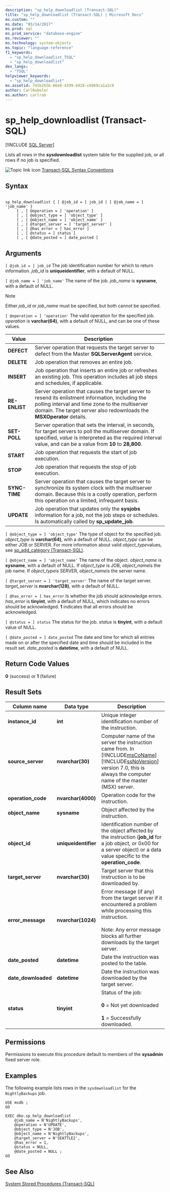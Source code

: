 ```yaml
---
description: "sp_help_downloadlist (Transact-SQL)"
title: "sp_help_downloadlist (Transact-SQL) | Microsoft Docs"
ms.custom: ""
ms.date: "03/14/2017"
ms.prod: sql
ms.prod_service: "database-engine"
ms.reviewer: ""
ms.technology: system-objects
ms.topic: "language-reference"
f1_keywords: 
  - "sp_help_downloadlist_TSQL"
  - "sp_help_downloadlist"
dev_langs: 
  - "TSQL"
helpviewer_keywords: 
  - "sp_help_downloadlist"
ms.assetid: 745b265b-86e8-4399-b928-c6969ca1a2c8
author: CarlRabeler
ms.author: carlrab
---
```

# sp_help_downloadlist (Transact-SQL)
[!INCLUDE [SQL Server](../../includes/applies-to-version/sqlserver.md)]

  Lists all rows in the **sysdownloadlist** system table for the supplied job, or all rows if no job is specified.  
  
 ![Topic link icon](../../database-engine/configure-windows/media/topic-link.gif "Topic link icon") [Transact-SQL Syntax Conventions](../../t-sql/language-elements/transact-sql-syntax-conventions-transact-sql.md)  
  
## Syntax  
  
```  
  
sp_help_downloadlist { [ @job_id = ] job_id | [ @job_name = ] 'job_name' }   
     [ , [ @operation = ] 'operation' ]   
     [ , [ @object_type = ] 'object_type' ]   
     [ , [ @object_name = ] 'object_name' ]   
     [ , [ @target_server = ] 'target_server' ]   
     [ , [ @has_error = ] has_error ]   
     [ , [ @status = ] status ]   
     [ , [ @date_posted = ] date_posted ]  
```  
  
## Arguments  
`[ @job_id = ] job_id`
 The job identification number for which to return information. *job_id* is **uniqueidentifier**, with a default of NULL.  
  
`[ @job_name = ] 'job_name'`
 The name of the job. *job_name* is **sysname**, with a default of NULL.  
  
> [!NOTE]  
>  Either *job_id* or *job_name* must be specified, but both cannot be specified.  
  
`[ @operation = ] 'operation'`
 The valid operation for the specified job. *operation* is **varchar(64)**, with a default of NULL, and can be one of these values.  
  
|Value|Description|  
|-----------|-----------------|  
|**DEFECT**|Server operation that requests the target server to defect from the Master **SQLServerAgent** service.|  
|**DELETE**|Job operation that removes an entire job.|  
|**INSERT**|Job operation that inserts an entire job or refreshes an existing job. This operation includes all job steps and schedules, if applicable.|  
|**RE-ENLIST**|Server operation that causes the target server to resend its enlistment information, including the polling interval and time zone to the multiserver domain. The target server also redownloads the **MSXOperator** details.|  
|**SET-POLL**|Server operation that sets the interval, in seconds, for target servers to poll the multiserver domain. If specified, *value* is interpreted as the required interval value, and can be a value from **10** to **28,800**.|  
|**START**|Job operation that requests the start of job execution.|  
|**STOP**|Job operation that requests the stop of job execution.|  
|**SYNC-TIME**|Server operation that causes the target server to synchronize its system clock with the multiserver domain. Because this is a costly operation, perform this operation on a limited, infrequent basis.|  
|**UPDATE**|Job operation that updates only the **sysjobs** information for a job, not the job steps or schedules. Is automatically called by **sp_update_job**.|  
  
`[ @object_type = ] 'object_type'`
 The type of object for the specified job. *object_type* is **varchar(64)**, with a default of NULL. *object_type* can be either JOB or SERVER. For more information about valid *object_type*values, see [sp_add_category &#40;Transact-SQL&#41;](../../relational-databases/system-stored-procedures/sp-add-category-transact-sql.md).  
  
`[ @object_name = ] 'object_name'`
 The name of the object. *object_name* is **sysname**, with a default of NULL. If *object_type* is JOB, *object_name*is the job name. If *object_type*is SERVER, *object_name*is the server name.  
  
`[ @target_server = ] 'target_server'`
 The name of the target server. *target_server* is **nvarchar(128)**, with a default of NULL.  
  
`[ @has_error = ] has_error`
 Is whether the job should acknowledge errors. *has_error* is **tinyint**, with a default of NULL, which indicates no errors should be acknowledged. **1** indicates that all errors should be acknowledged.  
  
`[ @status = ] status`
 The status for the job. *status* is **tinyint**, with a default value of NULL.  
  
`[ @date_posted = ] date_posted`
 The date and time for which all entries made on or after the specified date and time should be included in the result set. *date_posted* is **datetime**, with a default of NULL.  
  
## Return Code Values  
 **0** (success) or **1** (failure)  
  
## Result Sets  
  
|Column name|Data type|Description|  
|-----------------|---------------|-----------------|  
|**instance_id**|**int**|Unique integer identification number of the instruction.|  
|**source_server**|**nvarchar(30)**|Computer name of the server the instruction came from. In [!INCLUDE[msCoName](../../includes/msconame-md.md)] [!INCLUDE[ssNoVersion](../../includes/ssnoversion-md.md)] version 7.0, this is always the computer name of the master (MSX) server.|  
|**operation_code**|**nvarchar(4000)**|Operation code for the instruction.|  
|**object_name**|**sysname**|Object affected by the instruction.|  
|**object_id**|**uniqueidentifier**|Identification number of the object affected by the instruction (**job_id** for a job object, or 0x00 for a server object) or a data value specific to the **operation_code**.|  
|**target_server**|**nvarchar(30)**|Target server that this instruction is to be downloaded by.|  
|**error_message**|**nvarchar(1024)**|Error message (if any) from the target server if it encountered a problem while processing this instruction.<br /><br /> Note: Any error message blocks all further downloads by the target server.|  
|**date_posted**|**datetime**|Date the instruction was posted to the table.|  
|**date_downloaded**|**datetime**|Date the instruction was downloaded by the target server.|  
|**status**|**tinyint**|Status of the job:<br /><br /> **0** = Not yet downloaded<br /><br /> **1** = Successfully downloaded.|  
  
## Permissions  
 Permissions to execute this procedure default to members of the **sysadmin** fixed server role.  
  
## Examples  
 The following example lists rows in the `sysdownloadlist` for the `NightlyBackups` job.  
  
```  
USE msdb ;  
GO  
  
EXEC dbo.sp_help_downloadlist  
    @job_name = N'NightlyBackups',  
    @operation = N'UPDATE',   
    @object_type = N'JOB',   
    @object_name = N'NightlyBackups',  
    @target_server = N'SEATTLE2',   
    @has_error = 1,   
    @status = NULL,   
    @date_posted = NULL ;  
GO  
```  
  
## See Also  
 [System Stored Procedures &#40;Transact-SQL&#41;](../../relational-databases/system-stored-procedures/system-stored-procedures-transact-sql.md)  
  
  
